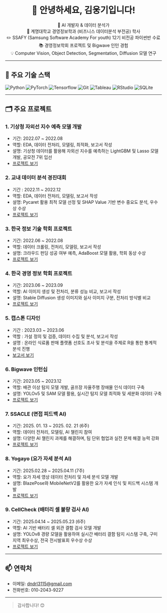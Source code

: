 <h1 align="center">👋 안녕하세요, 김웅기입니다!</h1>
<p align="center">
  🌱 AI 개발자 & 데이터 분석가<br>
  🏫 계명대학교 경영정보학과 (비즈니스 데이터분석 부전공) 학사<br>
  ✏️ SSAFY (Samsung Software Academy For youth) 12기 비전공 파이썬반 수료<br>
  📚 경영정보학회 프로젝트 및 Bigwave 인턴 경험<br>
  💡 Computer Vision, Object Detection, Segmentation, Diffusion 모델 연구<br>
</p>

---

## 🔧 주요 기술 스택

![Python](https://img.shields.io/badge/Python-3776AB?logo=python&logoColor=white)
![PyTorch](https://img.shields.io/badge/PyTorch-EE4C2C?logo=pytorch&logoColor=white)
![Tensorflow](https://img.shields.io/badge/Tensorflow-FFBB00?logo=tensorflow&logoColor=black)
![Git](https://img.shields.io/badge/Git-F05032?logo=git&logoColor=white)
![Tableau](https://img.shields.io/badge/Tableau-E97627?logo=Tableau&logoColor=white)
![RStudio](https://img.shields.io/badge/RStudio-75AADB?logo=RStudio&logoColor=white)
![SQLite](https://img.shields.io/badge/SQLite-003B57?logo=sqlite&logoColor=white)

---

## 🗂 주요 프로젝트

### 1. 기상청 자외선 지수 예측 모델 개발  
- 기간: 2022.07 ~ 2022.08  
- 역할: EDA, 데이터 전처리, 모델링, 최적화, 보고서 작성  
- 설명: 기상청 데이터를 활용해 자외선 지수를 예측하는 LightGBM 및 Lasso 모델 개발, 공모전 7위 입선
- [프로젝트 보기](https://github.com/wwwoong1/Meteorological)

### 2. 교내 데이터 분석 경진대회
- 기간 : 2022.11 ~ 2022.12
- 역할: EDA, 데이터 전처리, 모델링, 보고서 작성  
- 설명: Pycaret 활용 최적 모델 선정 및 SHAP Value 기반 변수 중요도 분석, 우수상 수상
- [프로젝트 보기](https://github.com/wwwoong1/Intra-school-competition)

### 3. 한국 정보 기술 학회 프로젝트  
- 기간: 2022.06 ~ 2022.08  
- 역할: 데이터 크롤링, 전처리, 모델링, 보고서 작성  
- 설명: 크라우드 펀딩 성공 여부 예측, AdaBoost 모델 활용, 학회 동상 수상  
- [프로젝트 보기](https://github.com/wwwoong1/kmis)

### 4. 한국 경영 정보 학회 프로젝트  
- 기간: 2023.06 ~ 2023.09  
- 역할: AI 이미지 생성 및 전처리, 분류 성능 비교, 보고서 작성  
- 설명: Stable Diffusion 생성 이미지와 실사 이미지 구분, 전처리 방식별 비교  
- [프로젝트 보기](https://github.com/wwwoong1/kmis_2)

### 5. 캡스톤 디자인
- 기간 : 2023.03 ~ 2023.06
- 역할 : 가설 정의 및 검증, 데이터 수집 및 분석, 보고서 작성
- 설명 : 온라인 식료품 판매 플랫폼 선호도 조사 및 분석을 주제로 R을 통한 통계적 분석 진행
- [보고서 보기](https://github.com/wwwoong1/caps)

### 6. Bigwave 인턴십  
- 기간: 2023.05 ~ 2023.12  
- 역할: 배관 이상 탐지 모델 개발, 골프장 자율주행 장애물 인식 데이터 구축  
- 설명: YOLOv5 및 SAM 모델 활용, 실시간 탐지 모델 최적화 및 세분화 데이터 구축  
- [프로젝트 보기](https://github.com/wwwoong1/bigwave)

### 7. SSACLE (면접 피드백 AI)
- 기간: 2025. 01. 13 ~ 2025. 02. 21 (6주) 
- 역할: 데이터 전처리, 모델링, AI 챌린지 참여  
- 설명: 다양한 AI 챌린지 과제를 해결하며, 팀 단위 협업과 실전 문제 해결 능력 강화  
- [프로젝트 보기](https://github.com/wwwoong1/SSACLE)

### 8. Yogayo (요가 자세 분석 AI)  
- 기간: 2025.02.28 ~ 2025.04.11 (7주)  
- 역할: 요가 자세 영상 데이터 전처리 및 자세 분석 모델 개발  
- 설명: BlazePose와 MobileNetV2를 활용한 요가 자세 인식 및 피드백 시스템 개발  
- [프로젝트 보기](https://github.com/wwwoong1/yogayo)

### 9. CellCheck (배터리 셀 불량 검사 AI)  
- 기간: 2025.04.14 ~ 2025.05.23 (6주)
- 역할: AI 기반 배터리 셀 외관 결함 검사 모델 개발  
- 설명: YOLOv8 경량 모델을 활용하여 실시간 배터리 결함 탐지 시스템 구축, 구미 지역 최우수상, 전국 전시발표회 우수상 수상
- [프로젝트 보기](https://github.com/wwwoong1/cellcheck)

---

## 📫 연락처  
- 이메일: dndrl3115@gmail.com  
- 전화번호: 010-2043-9227

---

> 감사합니다! 😊
